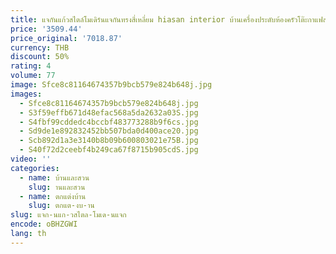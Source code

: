 ```yaml
---
title: แจกันแก้วสไตล์โมเดิร์นแจกันทรงสี่เหลี่ยม hiasan interior บ้านเครื่องประดับห้องครัวโต๊ะกาแฟสไตล์โมเดิร์น
price: '3509.44'
price_original: '7018.87'
currency: THB
discount: 50%
rating: 4
volume: 77
image: Sfce8c81164674357b9bcb579e824b648j.jpg
images:
  - Sfce8c81164674357b9bcb579e824b648j.jpg
  - S3f59effb671d48efac568a5da2632a03S.jpg
  - S4fbf99cddedc4bccbf483773288b9f6cs.jpg
  - Sd9de1e892832452bb507bda0d400ace20.jpg
  - Scb892d1a3e3140b8b09b600803021e75B.jpg
  - S40f72d2ceebf4b249ca67f8715b905cdS.jpg
video: ''
categories:
  - name: บ้านและสวน
    slug: านและสวน
  - name: ตกแต่งบ้าน
    slug: ตกแต-งบ-าน
slug: แจก-นแก-วสไตล-โมเด-นแจก
encode: oBHZGWI
lang: th
---
```

  